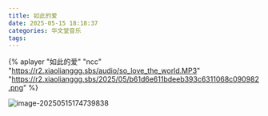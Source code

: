 ```yaml
---
title: 如此的爱
date: 2025-05-15 18:18:37
categories: 华文堂音乐
tags:
---
```





{% aplayer  "如此的爱"  "ncc"  "https://r2.xiaolianggg.sbs/audio/so_love_the_world.MP3"  "https://r2.xiaolianggg.sbs/2025/05/b61d6e611bdeeb393c6311068c090982.png" %}



![image-20250515174739838](https://r2.xiaolianggg.sbs/2025/05/08ccf343316db53b6f41f645cf408efd.png)
